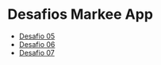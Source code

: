 # Desafios Markee App

- [Desafio 05](https://github.com/jhonigiacomolli/markee-app/pull/1)
- [Desafio 06](https://github.com/jhonigiacomolli/markee-app/pull/2)
- [Desafio 07](https://github.com/jhonigiacomolli/markee-app/pull/3)
